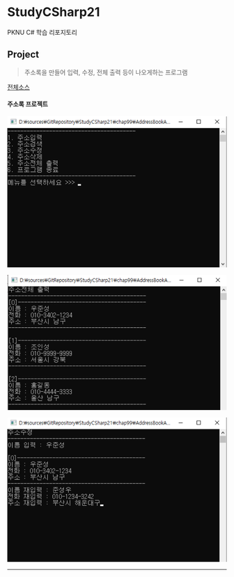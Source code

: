 # StudyCSharp21

PKNU C# 학습 리포지토리

## Project 
> 주소록을 만들어 입력, 수정, 전체 출력 등이 나오게하는 프로그램 

[전체소스](https://github.com/junseongwoo/StudyCSharp21/tree/main/chap99/AddressBookApp)

#### 주소록 프로젝트

 ![결과1](/chap99/img/result1.png "전체 프로그램")
 
 ![결과2](/chap99/img/result2.png "주소록 출력")
 
 ![결과3](/chap99/img/result3.png "주소록 수정")

-----------------



